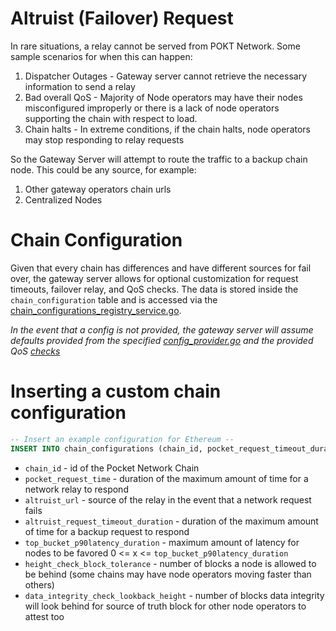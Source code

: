 # Altruist (Failover) Request
In rare situations, a relay cannot be served from POKT Network. Some sample scenarios for when this can happen:
1. Dispatcher Outages - Gateway server cannot retrieve the necessary information to send a relay
2. Bad overall QoS - Majority of Node operators may have their nodes misconfigured improperly or there is a lack of node operators supporting the chain with respect to load.
3. Chain halts - In extreme conditions, if the chain halts, node operators may stop responding to relay requests

So the Gateway Server will attempt to route the traffic to a backup chain node. This could be any source, for example:
1. Other gateway operators chain urls
2. Centralized Nodes

# Chain Configuration
Given that every chain has differences and have different sources for fail over, the gateway server allows for optional customization for request timeouts, failover relay, and QoS checks.
The data is stored inside the `chain_configuration` table and is accessed via the [chain_configurations_registry_service.go](..%2Finternal%2Fchain_configurations_registry%2Fchain_configurations_registry_service.go).

_In the event that a config is not provided, the gateway server will assume defaults provided from the specified [config_provider.go](..%2Finternal%2Fglobal_config%2Fconfig_provider.go) and the provided QoS [checks](..%2Finternal%2Fnode_selector_service%2Fchecks)_

# Inserting a custom chain configuration
```sql
-- Insert an example configuration for Ethereum --
INSERT INTO chain_configurations (chain_id, pocket_request_timeout_duration, altruist_url, altruist_request_timeout_duration, top_bucket_p90latency_duration, height_check_block_tolerance, data_integrity_check_lookback_height) VALUES ('0000', '15s', 'https://example.com', '30s', '150ms', 100, 25);
```

- `chain_id` - id of the Pocket Network Chain
- `pocket_request_time` - duration of the maximum amount of time for a network relay to respond
- `altruist_url` -  source of the relay in the event that a network request fails
- `altruist_request_timeout_duration` - duration of the maximum amount of time for a backup request to respond
- `top_bucket_p90latency_duration` -  maximum amount of latency for nodes to be favored 0 <= x <= `top_bucket_p90latency_duration`
- `height_check_block_tolerance` - number of blocks a node is allowed to be behind (some chains may have node operators moving faster than others)
- `data_integrity_check_lookback_height` - number of blocks data integrity will look behind for source of truth block for other node operators to attest too
